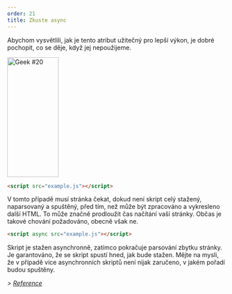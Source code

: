 ```yaml
---
order: 21
title: Zkuste async
---
```


Abychom vysvětlili, jak je tento atribut užitečný pro lepší výkon, je dobré pochopit, co se děje, když jej nepoužijeme.

<div class="img-left">
  <img id="geek-20" class="icos-geek" src="https://browserdiet.com/en/assets/img/20.png" alt="Geek #20" width="118" height="275" />
</div>

``` html
<script src="example.js"></script>
```

V tomto případě musí stránka čekat, dokud není skript celý stažený, naparsovaný a spuštěný, před tím, než může být zpracováno a vykresleno další HTML. To může značně prodloužit čas načítání vaší stránky. Občas je takové chování požadováno, obecně však ne.

``` html
<script async src="example.js"></script>
```

Skript je stažen asynchronně, zatímco pokračuje parsování zbytku stránky. Je garantováno, že se skript spustí hned, jak bude stažen. Mějte na mysli, že v případě více asynchronních skriptů není nijak zaručeno, v jakém pořadí budou spuštěny.

*> [Reference](https://github.com/zenorocha/browser-diet/wiki/References#try-out-async)*
